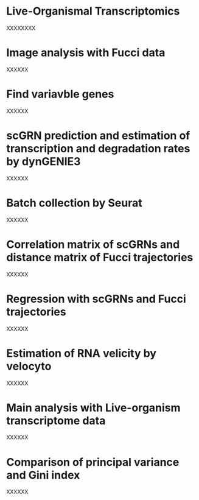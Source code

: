 # Live-Organismal Transcriptomics
XXXXXXXX
# Image analysis with Fucci data
XXXXXX
# Find variavble genes
XXXXXX
# scGRN prediction and estimation of transcription and degradation rates by dynGENIE3
XXXXXX
# Batch collection by Seurat
XXXXXX
# Correlation matrix of scGRNs and distance matrix of Fucci trajectories
XXXXXX
# Regression with scGRNs and Fucci trajectories
XXXXXX
# Estimation of RNA velicity by velocyto
XXXXXX
# Main analysis with Live-organism transcriptome data
XXXXXX
# Comparison of principal variance and Gini index
XXXXXX
